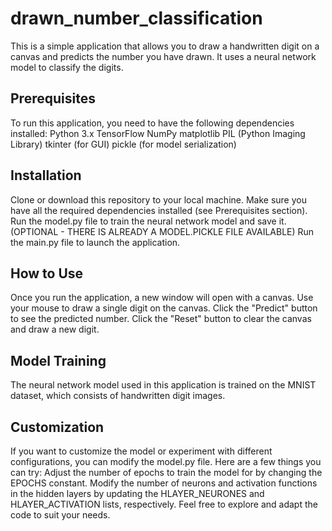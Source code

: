 # drawn_number_classification
This is a simple application that allows you to draw a handwritten digit on a canvas and predicts the number you have drawn. It uses a neural network model to classify the digits.

## Prerequisites
To run this application, you need to have the following dependencies installed:
Python 3.x
TensorFlow
NumPy
matplotlib
PIL (Python Imaging Library)
tkinter (for GUI)
pickle (for model serialization)

## Installation
Clone or download this repository to your local machine.
Make sure you have all the required dependencies installed (see Prerequisites section).
Run the model.py file to train the neural network model and save it. (OPTIONAL - THERE IS ALREADY A MODEL.PICKLE FILE AVAILABLE)
Run the main.py file to launch the application.

## How to Use
Once you run the application, a new window will open with a canvas.
Use your mouse to draw a single digit on the canvas.
Click the "Predict" button to see the predicted number.
Click the "Reset" button to clear the canvas and draw a new digit.

## Model Training
The neural network model used in this application is trained on the MNIST dataset, which consists of handwritten digit images.

## Customization
If you want to customize the model or experiment with different configurations, you can modify the model.py file. Here are a few things you can try:
Adjust the number of epochs to train the model for by changing the EPOCHS constant.
Modify the number of neurons and activation functions in the hidden layers by updating the HLAYER_NEURONES and HLAYER_ACTIVATION lists, respectively.
Feel free to explore and adapt the code to suit your needs.
